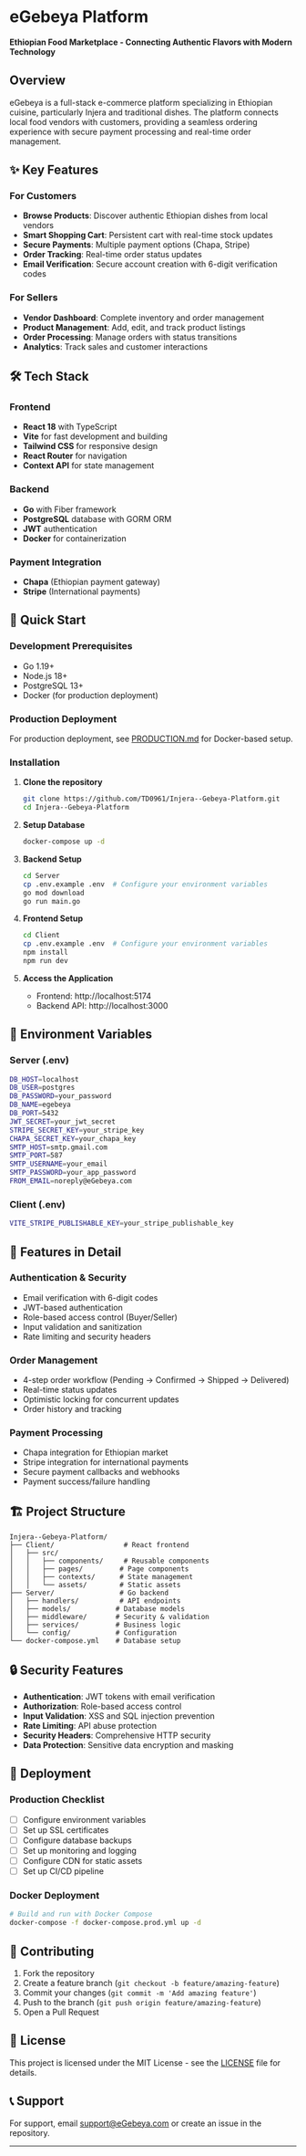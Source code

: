 # eGebeya Platform

**Ethiopian Food Marketplace - Connecting Authentic Flavors with Modern Technology**

## Overview

eGebeya is a full-stack e-commerce platform specializing in Ethiopian cuisine, particularly Injera and traditional dishes. The platform connects local food vendors with customers, providing a seamless ordering experience with secure payment processing and real-time order management.

## ✨ Key Features

### For Customers
- **Browse Products**: Discover authentic Ethiopian dishes from local vendors
- **Smart Shopping Cart**: Persistent cart with real-time stock updates
- **Secure Payments**: Multiple payment options (Chapa, Stripe)
- **Order Tracking**: Real-time order status updates
- **Email Verification**: Secure account creation with 6-digit verification codes

### For Sellers
- **Vendor Dashboard**: Complete inventory and order management
- **Product Management**: Add, edit, and track product listings
- **Order Processing**: Manage orders with status transitions
- **Analytics**: Track sales and customer interactions

## 🛠️ Tech Stack

### Frontend
- **React 18** with TypeScript
- **Vite** for fast development and building
- **Tailwind CSS** for responsive design
- **React Router** for navigation
- **Context API** for state management

### Backend
- **Go** with Fiber framework
- **PostgreSQL** database with GORM ORM
- **JWT** authentication
- **Docker** for containerization

### Payment Integration
- **Chapa** (Ethiopian payment gateway)
- **Stripe** (International payments)

## 🚀 Quick Start

### Development Prerequisites
- Go 1.19+
- Node.js 18+
- PostgreSQL 13+
- Docker (for production deployment)

### Production Deployment
For production deployment, see [PRODUCTION.md](PRODUCTION.md) for Docker-based setup.

### Installation

1. **Clone the repository**
   ```bash
   git clone https://github.com/TD0961/Injera--Gebeya-Platform.git
   cd Injera--Gebeya-Platform
   ```

2. **Setup Database**
   ```bash
   docker-compose up -d
   ```

3. **Backend Setup**
   ```bash
   cd Server
   cp .env.example .env  # Configure your environment variables
   go mod download
   go run main.go
   ```

4. **Frontend Setup**
   ```bash
   cd Client
   cp .env.example .env  # Configure your environment variables
   npm install
   npm run dev
   ```

5. **Access the Application**
   - Frontend: http://localhost:5174
   - Backend API: http://localhost:3000

## 🔧 Environment Variables

### Server (.env)
```bash
DB_HOST=localhost
DB_USER=postgres
DB_PASSWORD=your_password
DB_NAME=egebeya
DB_PORT=5432
JWT_SECRET=your_jwt_secret
STRIPE_SECRET_KEY=your_stripe_key
CHAPA_SECRET_KEY=your_chapa_key
SMTP_HOST=smtp.gmail.com
SMTP_PORT=587
SMTP_USERNAME=your_email
SMTP_PASSWORD=your_app_password
FROM_EMAIL=noreply@eGebeya.com
```

### Client (.env)
```bash
VITE_STRIPE_PUBLISHABLE_KEY=your_stripe_publishable_key
```

## 📱 Features in Detail

### Authentication & Security
- Email verification with 6-digit codes
- JWT-based authentication
- Role-based access control (Buyer/Seller)
- Input validation and sanitization
- Rate limiting and security headers

### Order Management
- 4-step order workflow (Pending → Confirmed → Shipped → Delivered)
- Real-time status updates
- Optimistic locking for concurrent updates
- Order history and tracking

### Payment Processing
- Chapa integration for Ethiopian market
- Stripe integration for international payments
- Secure payment callbacks and webhooks
- Payment success/failure handling

## 🏗️ Project Structure

```
Injera--Gebeya-Platform/
├── Client/                 # React frontend
│   ├── src/
│   │   ├── components/     # Reusable components
│   │   ├── pages/         # Page components
│   │   ├── contexts/      # State management
│   │   └── assets/        # Static assets
├── Server/                # Go backend
│   ├── handlers/          # API endpoints
│   ├── models/           # Database models
│   ├── middleware/       # Security & validation
│   ├── services/         # Business logic
│   └── config/           # Configuration
└── docker-compose.yml    # Database setup
```

## 🔒 Security Features

- **Authentication**: JWT tokens with email verification
- **Authorization**: Role-based access control
- **Input Validation**: XSS and SQL injection prevention
- **Rate Limiting**: API abuse protection
- **Security Headers**: Comprehensive HTTP security
- **Data Protection**: Sensitive data encryption and masking

## 🚀 Deployment

### Production Checklist
- [ ] Configure environment variables
- [ ] Set up SSL certificates
- [ ] Configure database backups
- [ ] Set up monitoring and logging
- [ ] Configure CDN for static assets
- [ ] Set up CI/CD pipeline

### Docker Deployment
```bash
# Build and run with Docker Compose
docker-compose -f docker-compose.prod.yml up -d
```

## 🤝 Contributing

1. Fork the repository
2. Create a feature branch (`git checkout -b feature/amazing-feature`)
3. Commit your changes (`git commit -m 'Add amazing feature'`)
4. Push to the branch (`git push origin feature/amazing-feature`)
5. Open a Pull Request

## 📄 License

This project is licensed under the MIT License - see the [LICENSE](LICENSE) file for details.

## 📞 Support

For support, email support@eGebeya.com or create an issue in the repository.

---
